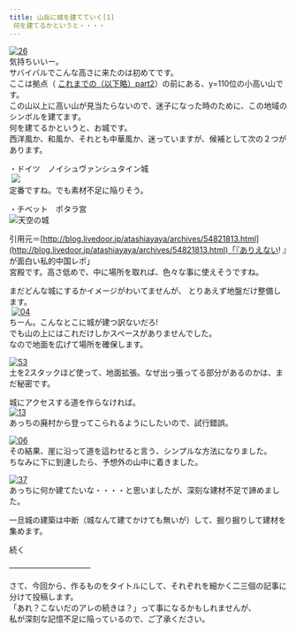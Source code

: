 ```yaml
---
title: 山岳に城を建てていく[1]
 何を建てるかというと・・・・
---
```


[![26](https://cdn-ak.f.st-hatena.com/images/fotolife/s/sasigume/20210208/20210208150726.png)  
](#8/c/8ce715b1.png "26")気持ちいいー。  
サバイバルでこんな高さに来たのは初めてです。  
ここは拠点（ [これまでの（以下略）part2](/33740384/)）の前にある、y=110位の小高い山です。  
この山以上に高い山が見当たらないので、迷子になった時のために、この地域のシンボルを建てます。  
何を建てるかというと、お城です。  
西洋風か、和風か、それとも中華風か、迷っていますが、候補として次の２つがあります。

・ドイツ　ノイシュヴァンシュタイン城  
 ![](https://cdn-ak.f.st-hatena.com/images/fotolife/s/sasigume/20210208/20210208074557.jpg)  
定番ですね。でも素材不足に陥りそう。

・チベット　ポタラ宮  
![天空の城](https://cdn-ak.f.st-hatena.com/images/fotolife/s/sasigume/20210208/20210208180146.jpg)

引用元＝[http://blog.livedoor.jp/atashiayaya/archives/54821813.html](http://blog.livedoor.jp/atashiayaya/archives/54821813.html)「『ありえない! 』が面白い私的中国レポ」  
宮殿です。高さ低めで、中に場所を取れば、色々な事に使えそうですね。

まだどんな城にするかイメージがわいてませんが、 とりあえず地盤だけ整備します。  
 [![04](https://cdn-ak.f.st-hatena.com/images/fotolife/s/sasigume/20210208/20210208160948.png)  
](#c/a/cad0e1fc.png "04")ちーん。こんなとこに城が建つ訳ないだろ!  
でも山の上にはこれだけしかスペースがありませんでした。  
なので地面を広げて場所を確保します。

[![53](https://cdn-ak.f.st-hatena.com/images/fotolife/s/sasigume/20210208/20210208154059.png)](#a/d/addfe732.png "53")  
土を2スタックほど使って、地面拡張。なぜ出っ張ってる部分があるのかは、まだ秘密です。

城にアクセスする道を作らなければ。  
[![13](https://cdn-ak.f.st-hatena.com/images/fotolife/s/sasigume/20210208/20210208135031.png)](#4/6/467d9cbc.png "13")  
あっちの廃村から登ってこられるようにしたいので、試行錯誤。

[![06](https://cdn-ak.f.st-hatena.com/images/fotolife/s/sasigume/20210208/20210208153231.png)](#a/4/a4d02017.png "06")  
その結果、崖に沿って道を這わせると言う、シンプルな方法になりました。  
ちなみに下に到達したら、予想外の山中に着きました。

[![37](https://cdn-ak.f.st-hatena.com/images/fotolife/s/sasigume/20210208/20210208162623.png)](#d/b/db3f6d79.png "37")  
あっちに何か建てたいな・・・・と思いましたが、深刻な建材不足で諦めました。

一旦城の建築は中断（城なんて建てかけても無いが）して、掘り掘りして建材を集めます。

続く

——————————–

さて、今回から、作るものをタイトルにして、それぞれを細かく二三個の記事に分けて投稿します。  
「あれ？こないだのアレの続きは？」って事になるかもしれませんが、  
私が深刻な記憶不足に陥っているので、ご了承ください。
